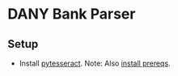 # DANY Bank Parser

## Setup
* Install [pytesseract](https://github.com/madmaze/pytesseract). Note: Also [install prereqs](https://github.com/madmaze/pytesseract#installation).
